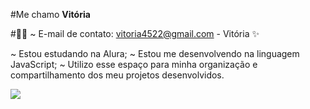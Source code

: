 #Me chamo **Vitória**

#💐💐 ~ 
E-mail de contato:
 vitoria4522@gmail.com - Vitória ✨

~ Estou estudando na Alura;
~ Estou me desenvolvendo na linguagem JavaScript;
~ Utilizo esse espaço para minha organização e compartilhamento dos meu projetos desenvolvidos.

![](https://pin.it/1qZulxs9F)
